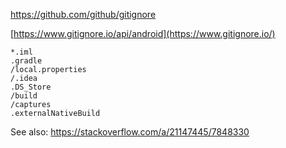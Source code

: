 https://github.com/github/gitignore

[https://www.gitignore.io/api/android](https://www.gitignore.io/)
```
*.iml
.gradle
/local.properties
/.idea
.DS_Store
/build
/captures
.externalNativeBuild
```

See also: https://stackoverflow.com/a/21147445/7848330
